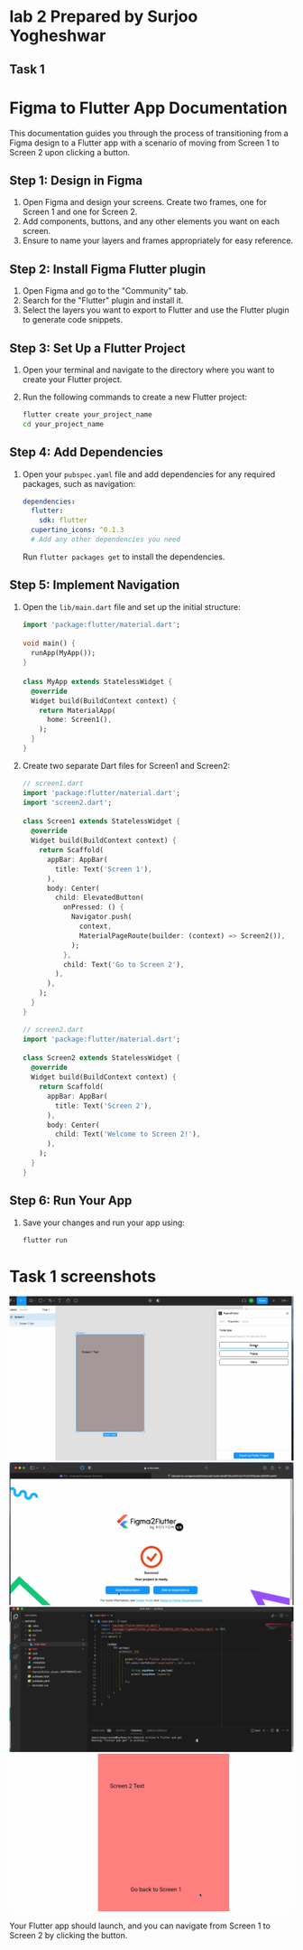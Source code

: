 # lab 2 Prepared by Surjoo Yogheshwar
## Task 1
# Figma to Flutter App Documentation

This documentation guides you through the process of transitioning from a Figma design to a Flutter app with a scenario of moving from Screen 1 to Screen 2 upon clicking a button.

## Step 1: Design in Figma

1. Open Figma and design your screens. Create two frames, one for Screen 1 and one for Screen 2.
2. Add components, buttons, and any other elements you want on each screen.
3. Ensure to name your layers and frames appropriately for easy reference.

## Step 2: Install Figma Flutter plugin

1. Open Figma and go to the "Community" tab.
2. Search for the "Flutter" plugin and install it.
3. Select the layers you want to export to Flutter and use the Flutter plugin to generate code snippets.

## Step 3: Set Up a Flutter Project

1. Open your terminal and navigate to the directory where you want to create your Flutter project.
2. Run the following commands to create a new Flutter project:

    ```bash
    flutter create your_project_name
    cd your_project_name
    ```

## Step 4: Add Dependencies

1. Open your `pubspec.yaml` file and add dependencies for any required packages, such as navigation:

    ```yaml
    dependencies:
      flutter:
        sdk: flutter
      cupertino_icons: ^0.1.3
      # Add any other dependencies you need
    ```

    Run `flutter packages get` to install the dependencies.

## Step 5: Implement Navigation

1. Open the `lib/main.dart` file and set up the initial structure:

    ```dart
    import 'package:flutter/material.dart';

    void main() {
      runApp(MyApp());
    }

    class MyApp extends StatelessWidget {
      @override
      Widget build(BuildContext context) {
        return MaterialApp(
          home: Screen1(),
        );
      }
    }
    ```

2. Create two separate Dart files for Screen1 and Screen2:

    ```dart
    // screen1.dart
    import 'package:flutter/material.dart';
    import 'screen2.dart';

    class Screen1 extends StatelessWidget {
      @override
      Widget build(BuildContext context) {
        return Scaffold(
          appBar: AppBar(
            title: Text('Screen 1'),
          ),
          body: Center(
            child: ElevatedButton(
              onPressed: () {
                Navigator.push(
                  context,
                  MaterialPageRoute(builder: (context) => Screen2()),
                );
              },
              child: Text('Go to Screen 2'),
            ),
          ),
        );
      }
    }
    ```

    ```dart
    // screen2.dart
    import 'package:flutter/material.dart';

    class Screen2 extends StatelessWidget {
      @override
      Widget build(BuildContext context) {
        return Scaffold(
          appBar: AppBar(
            title: Text('Screen 2'),
          ),
          body: Center(
            child: Text('Welcome to Screen 2!'),
          ),
        );
      }
    }
    ```

## Step 6: Run Your App

1. Save your changes and run your app using:

    ```bash
    flutter run
    ```

# Task 1 screenshots

![Image 1](lab_2_images/task_2.1.png)
![Image 2](lab_2_images/task_2.2.png)
![Image 3](lab_2_images/task_2.3.png)
![Image 4](lab_2_images/task_2.4.png)

Your Flutter app should launch, and you can navigate from Screen 1 to Screen 2 by clicking the button.


